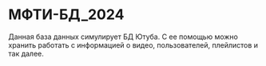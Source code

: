 # МФТИ-БД_2024
Данная база данных симулирует БД Ютуба. С ее помощью можно хранить работать с информацией о видео, пользователей, плейлистов и так далее.
